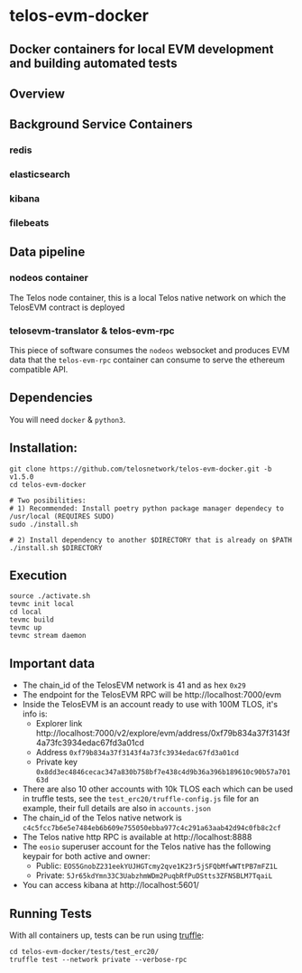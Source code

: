 # telos-evm-docker
## Docker containers for local EVM development and building automated tests

## Overview

## Background Service Containers

### redis
### elasticsearch
### kibana
### filebeats

## Data pipeline

### nodeos container
The Telos node container, this is a local Telos native network on which the TelosEVM contract is deployed

### telosevm-translator & telos-evm-rpc
This piece of software consumes the `nodeos` websocket and produces EVM data that the `telos-evm-rpc`
container can consume to serve the ethereum compatible API.

## Dependencies
You will need `docker` & `python3`.

## Installation:

    git clone https://github.com/telosnetwork/telos-evm-docker.git -b v1.5.0
    cd telos-evm-docker

    # Two posibilities:
    # 1) Recommended: Install poetry python package manager dependecy to /usr/local (REQUIRES SUDO)
    sudo ./install.sh

    # 2) Install dependency to another $DIRECTORY that is already on $PATH
    ./install.sh $DIRECTORY

## Execution

    source ./activate.sh
    tevmc init local
    cd local
    tevmc build
    tevmc up
    tevmc stream daemon

## Important data

- The chain_id of the TelosEVM network is 41 and as hex `0x29`
- The endpoint for the TelosEVM RPC will be http://localhost:7000/evm
- Inside the TelosEVM is an account ready to use with 100M TLOS, it's info is:
    - Explorer link http://localhost:7000/v2/explore/evm/address/0xf79b834a37f3143f4a73fc3934edac67fd3a01cd
    - Address `0xf79b834a37f3143f4a73fc3934edac67fd3a01cd`
    - Private key `0x8dd3ec4846cecac347a830b758bf7e438c4d9b36a396b189610c90b57a70163d`
- There are also 10 other accounts with 10k TLOS each which can be used in truffle tests, see the `test_erc20/truffle-config.js` file for an example, their full details are also in `accounts.json`
- The chain_id of the Telos native network is `c4c5fcc7b6e5e7484eb6b609e755050ebba977c4c291a63aab42d94c0fb8c2cf`
- The Telos native http RPC is available at http://localhost:8888
- The `eosio` superuser account for the Telos native has the following keypair for both active and owner:
  - Public: `EOS5GnobZ231eekYUJHGTcmy2qve1K23r5jSFQbMfwWTtPB7mFZ1L`
  - Private: `5Jr65kdYmn33C3UabzhmWDm2PuqbRfPuDStts3ZFNSBLM7TqaiL`
- You can access kibana at http://localhost:5601/

## Running Tests

With all containers up, tests can be run using [truffle](https://www.trufflesuite.com/docs/truffle/testing/writing-tests-in-solidity):

```
cd telos-evm-docker/tests/test_erc20/
truffle test --network private --verbose-rpc
```
